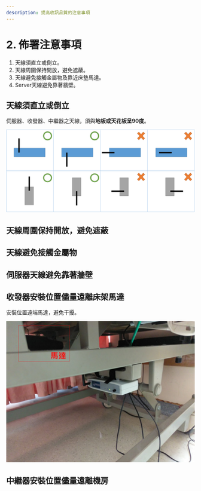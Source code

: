 ```yaml
---
description: 提高收訊品質的注意事項
---
```


# 2. 佈署注意事項

1. 天線須直立或倒立。
2. 天線周圍保持開放，避免遮蔽。
3. 天線避免接觸金屬物及靠近床墊馬達。
4. Server天線避免靠著牆壁。

## ​天線須直立或倒立

伺服器、收發器、中繼器之天線，須與**地板或天花板呈90度**。

![](.gitbook/assets/tian-xian-xu-zhi-li-huo-dao-li.png)

## 天線周圍保持開放，避免遮蔽

## 天線避免接觸金屬物

## 伺服器天線避免靠著牆壁

## 收發器安裝位置儘量遠離床架馬達

安裝位置遠端馬達，避免干擾。

![](.gitbook/assets/shou-fa-qi-an-zhuang-wei-zhi-jin-liang-yuan-li-chuang-jia-ma-da.png)

## 中繼器安裝位置儘量遠離機房

